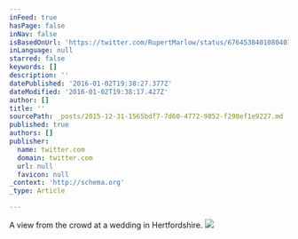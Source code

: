 ```yaml
---
inFeed: true
hasPage: false
inNav: false
isBasedOnUrl: 'https://twitter.com/RupertMarlow/status/676453840108040193'
inLanguage: null
starred: false
keywords: []
description: ''
datePublished: '2016-01-02T19:38:27.377Z'
dateModified: '2016-01-02T19:38:17.427Z'
author: []
title: ''
sourcePath: _posts/2015-12-31-1565bdf7-7d60-4772-9852-f298ef1e9227.md
published: true
authors: []
publisher:
  name: twitter.com
  domain: twitter.com
  url: null
  favicon: null
_context: 'http://schema.org'
_type: Article

---
```

A view from the crowd at a wedding in Hertfordshire.
![](https://s3-us-west-2.amazonaws.com/the-grid-img/p/403a568f11da46d10608ec2020d0e54c9077c68e.jpg)